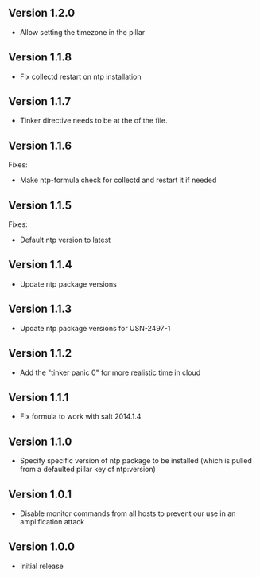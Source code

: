 ## Version 1.2.0

* Allow setting the timezone in the pillar

## Version 1.1.8

* Fix collectd restart on ntp installation

## Version 1.1.7

* Tinker directive needs to be at the of the file.

## Version 1.1.6
Fixes:
* Make ntp-formula check for collectd and restart it if needed

## Version 1.1.5

Fixes:
* Default ntp version to latest

## Version 1.1.4

* Update ntp package versions

## Version 1.1.3

* Update ntp package versions for USN-2497-1

## Version 1.1.2

* Add the "tinker panic 0" for more realistic time in cloud

## Version 1.1.1

* Fix formula to work with salt 2014.1.4

## Version 1.1.0

* Specify specific version of ntp package to be installed (which is pulled from
  a defaulted pillar key of ntp:version)

## Version 1.0.1

* Disable monitor commands from all hosts to prevent our use in an
  amplification attack

## Version 1.0.0

* Initial release

